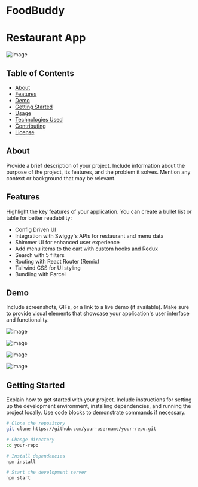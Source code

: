 # FoodBuddy

# Restaurant App

![image](https://github.com/shrey02/FoodBuddy/assets/63815222/29adb584-2f6a-43a6-aed1-a7fa81871ac9)


## Table of Contents

- [About](#about)
- [Features](#features)
- [Demo](#demo)
- [Getting Started](#getting-started)
- [Usage](#usage)
- [Technologies Used](#technologies-used)
- [Contributing](#contributing)
- [License](#license)

## About

Provide a brief description of your project. Include information about the purpose of the project, its features, and the problem it solves. Mention any context or background that may be relevant.

## Features

Highlight the key features of your application. You can create a bullet list or table for better readability:

- Config Driven UI
- Integration with Swiggy's APIs for restaurant and menu data
- Shimmer UI for enhanced user experience
- Add menu items to the cart with custom hooks and Redux
- Search with 5 filters
- Routing with React Router (Remix)
- Tailwind CSS for UI styling
- Bundling with Parcel

## Demo

Include screenshots, GIFs, or a link to a live demo (if available). Make sure to provide visual elements that showcase your application's user interface and functionality.

![image](https://github.com/shrey02/FoodBuddy/assets/63815222/244ad91c-9de3-4add-89a1-375b1ce8ff51)

![image](https://github.com/shrey02/FoodBuddy/assets/63815222/236671b7-2f4c-410c-a826-1dfb0984c282)

![image](https://github.com/shrey02/FoodBuddy/assets/63815222/22db2b0b-8d18-4050-80ea-ae7275972310)

![image](https://github.com/shrey02/FoodBuddy/assets/63815222/168266f2-1be7-4fcd-8ddb-779ece8dfee1)


## Getting Started

Explain how to get started with your project. Include instructions for setting up the development environment, installing dependencies, and running the project locally. Use code blocks to demonstrate commands if necessary.

```bash
# Clone the repository
git clone https://github.com/your-username/your-repo.git

# Change directory
cd your-repo

# Install dependencies
npm install

# Start the development server
npm start




